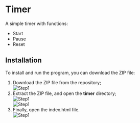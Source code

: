 # Timer
A simple timer with functions:
* Start
* Pause
* Reset

## Installation
To install and run the program, you can download the ZIP file:

1. Download the ZIP file from the repository;  
![Step1](https://i.imgur.com/lJmpCQy.png)  
2. Extract the ZIP file, and open the **timer** directory;  
![Step1](https://i.imgur.com/pVLRlep.png)  
![Step1](https://i.imgur.com/W8x2EwT.png)  
3. Finally, open the index.html file.  
![Step1](https://i.imgur.com/PtFTgN5.png)